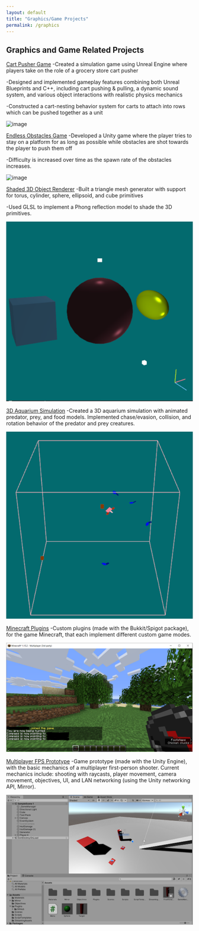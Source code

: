 ```yaml
---
layout: default
title: "Graphics/Game Projects"
permalink: /graphics
---
```


## Graphics and Game Related Projects
[Cart Pusher Game](https://gavintan.itch.io/cart-pusher)
-Created a simulation game using Unreal Engine where players take on the role of a grocery store cart pusher

-Designed and implemented gameplay features combining both Unreal Blueprints and C++, including cart pushing & pulling, a dynamic sound system, and various object interactions with realistic physics mechanics

-Constructed a cart-nesting behavior system for carts to attach into rows which can be pushed together as a unit


![image](https://github.com/gavinytan/gavinytan.github.io/blob/master/CartPusherGif.gif?raw=true)

[Endless Obstacles Game](https://github.com/gavinytan)
-Developed a Unity game where the player tries to stay on a platform for as long as possible while obstacles are shot towards the player to push them off

-Difficulty is increased over time as the spawn rate of the obstacles increases.

![image](https://github.com/gavinytan/gavinytan.github.io/blob/master/EndlessGame%20(4).gif?raw=true)

[Shaded 3D Object Renderer](https://github.com/gavinytan)
-Built a triangle mesh generator with support for torus, cylinder, sphere, ellipsoid, and cube primitives

-Used GLSL to implement a Phong reflection model to shade the 3D primitives.

![image](https://raw.githubusercontent.com/gavinytan/gavinytan.github.io/master/Phong.PNG)

[3D Aquarium Simulation](https://github.com/gavinytan)
-Created a 3D aquarium simulation with animated predator, prey, and food models. Implemented chase/evasion, collision, and rotation behavior of the predator and prey creatures.

![image](https://github.com/gavinytan/gavinytan.github.io/blob/master/Aquarium.gif?raw=true)

[Minecraft Plugins](https://github.com/gavin-y-tan/MinecraftPlugins)
-Custom plugins (made with the Bukkit/Spigot package), for the game Minecraft, that each implement different custom game modes. 

![image](https://raw.githubusercontent.com/gavin-y-tan/gavin-y-tan.github.io/master/mcscreenshot.PNG)

[Multiplayer FPS Prototype](https://github.com/gavin-y-tan/UnityGameTestFiles)
-Game prototype (made with the Unity Engine), with the basic mechanics of a multiplayer first-person shooter. Current mechanics include: shooting with raycasts, player movement, camera movement, objectives, UI, and LAN networking (using the Unity networking API, Mirror).

![image](https://raw.githubusercontent.com/gavin-y-tan/gavin-y-tan.github.io/master/gamescreenshot.PNG)
